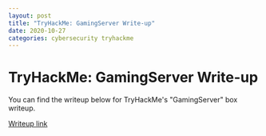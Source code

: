 ```yaml
---
layout: post
title: "TryHackMe: GamingServer Write-up"
date: 2020-10-27
categories: cybersecurity tryhackme
---
```


# TryHackMe: GamingServer Write-up

You can find the writeup below for TryHackMe's "GamingServer" box writeup.

[Writeup link][writeup]

[writeup]: https://infosecwriteups.com/tryhackme-gamingserver-write-up-53c64f995200

